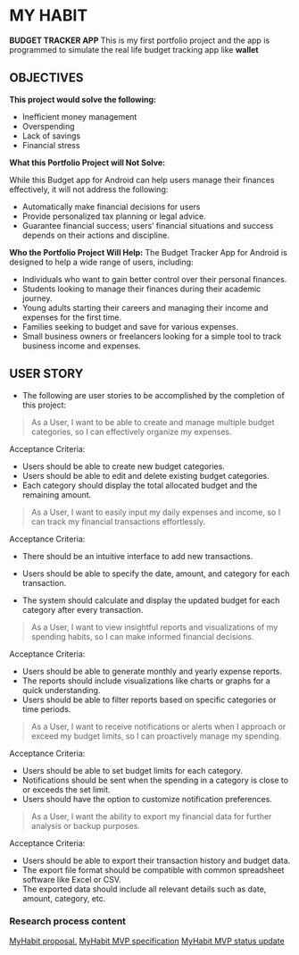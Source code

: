 # MY HABIT

**BUDGET TRACKER APP**
This is my first portfolio project and the app is programmed to simulate the real life budget tracking app like **wallet**

## OBJECTIVES

**This project would solve the following:**

- Inefficient money management
- Overspending
- Lack of savings
- Financial stress

**What this Portfolio Project will Not Solve:**

While this Budget app for Android can help users manage their finances effectively, it will not address the following:

- Automatically make financial decisions for users
- Provide personalized tax planning or legal advice.
- Guarantee financial success; users’ financial situations and success depends on their actions and discipline.

**Who the Portfolio Project Will Help:**
The Budget Tracker App for Android is designed to help a wide range of users, including:

- Individuals who want to gain better control over their personal finances.
- Students looking to manage their finances during their academic journey.
- Young adults starting their careers and managing their income and expenses for the first time.
- Families seeking to budget and save for various expenses.
- Small business owners or freelancers looking for a simple tool to track business income and expenses.

## USER STORY

- The following are user stories to be accomplished by the completion of this project:

> As a User, I want to be able to create and manage multiple budget categories, so I can effectively organize my expenses.

Acceptance Criteria:

- Users should be able to create new budget categories.
- Users should be able to edit and delete existing budget categories.
- Each category should display the total allocated budget and the remaining amount.

> As a User, I want to easily input my daily expenses and income, so I can track my financial transactions effortlessly.

Acceptance Criteria:

- There should be an intuitive interface to add new transactions.

- Users should be able to specify the date, amount, and category for each transaction.
- The system should calculate and display the updated budget for each category after every transaction.

> As a User, I want to view insightful reports and visualizations of my spending habits, so I can make informed financial decisions.

Acceptance Criteria:

- Users should be able to generate monthly and yearly expense reports.
- The reports should include visualizations like charts or graphs for a quick understanding.
- Users should be able to filter reports based on specific categories or time periods.

> As a User, I want to receive notifications or alerts when I approach or exceed my budget limits, so I can proactively manage my spending.

Acceptance Criteria:

- Users should be able to set budget limits for each category.
- Notifications should be sent when the spending in a category is close to or exceeds the set limit.
- Users should have the option to customize notification preferences.

> As a User, I want the ability to export my financial data for further analysis or backup purposes.

Acceptance Criteria:

- Users should be able to export their transaction history and budget data.
- The export file format should be compatible with common spreadsheet software like Excel or CSV.
- The exported data should include all relevant details such as date, amount, category, etc.

### Research process content

[MyHabit proposal.](https://docs.google.com/document/d/1tckvSW8GcSf2BXiOhoYN8RCAQzcaSJsnOD95k9z3J5Y/edit?usp=sharing)
[MyHabit MVP specification](https://docs.google.com/document/d/1Eslm_4VAo_pu3xz7-qwnIL-36IIAZCSII4DO8KN5hzk/edit?usp=sharing)
[MyHabit MVP status update](https://docs.google.com/document/d/1S7HpxGx0fWRpPBqdVYj-z_qrmskpIJyMybnRRBoHHb4/edit?usp=sharing)
